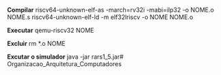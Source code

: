 **Compilar**
riscv64-unknown-elf-as -march=rv32i -mabi=ilp32 -o NOME.o NOME.s
riscv64-unknown-elf-ld -m elf32lriscv -o NOME NOME.o

**Executar**
qemu-riscv32 NOME

**Excluir**
rm *.o NOME

**Excutar o simulador**
java -jar rars1_5.jar# Organizacao_Arquitetura_Computadores
